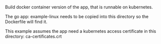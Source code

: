 Build docker container version of the app, that is runnable on kubernetes.

The go app:  example-linux  needs to be copied into this directory so the Dockerfile will find it.

This example assumes the app need a kubernetes access certificate in this directory:  ca-certificates.crt
